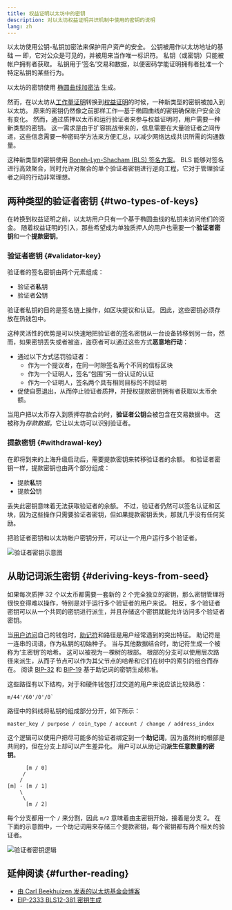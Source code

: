 ```yaml
---
title: 权益证明以太坊中的密钥
description: 对以太坊权益证明共识机制中使用的密钥的说明
lang: zh
---
```


以太坊使用公钥-私钥加密法来保护用户资产的安全。 公钥被用作以太坊地址的基础 — 即，它对公众是可见的，并被用来当作唯一标识符。 私钥（或密钥）只能被帐户拥有者获取。 私钥用于‘签名’交易和数据，以便密码学能证明拥有者批准一个特定私钥的某些行为。

以太坊的密钥使用 [椭圆曲线加密法](https://en.wikipedia.org/wiki/Elliptic-curve_cryptography) 生成。

然而，在以太坊从[工作量证明](/developers/docs/consensus-mechanisms/pow)转换到[权益证明](/developers/docs/consensus-mechanisms/pos)的时候，一种新类型的密钥被加入到以太坊。 原来的密钥仍然像之前那样工作—基于椭圆曲线的密钥确保账户安全没有变化。 然而，通过质押以太币和运行验证者来参与权益证明时，用户需要一种新类型的密钥。 这一需求是由于扩容挑战带来的，信息需要在大量验证者之间传递，这些信息需要一种密码学方法来方便汇总，以减少网络达成共识所需的沟通数量。

这种新类型的密钥使用 [Boneh-Lyn-Shacham (BLS) 签名方案](https://wikipedia.org/wiki/BLS_digital_signature)。 BLS 能够对签名进行高效聚合，同时允许对聚合的单个验证者密钥进行逆向工程，它对于管理验证者之间的行动非常理想。

## 两种类型的验证者密钥 {#two-types-of-keys}

在转换到权益证明之前，以太坊用户只有一个基于椭圆曲线的私钥来访问他们的资金。 随着权益证明的引入，那些希望成为单独质押人的用户也需要一个**验证者密钥**和一个**提款密钥**。

### 验证者密钥 {#validator-key}

验证者的签名密钥由两个元素组成：

- 验证者**私**钥
- 验证者**公**钥

验证者私钥的目的是签名链上操作，如区块提议和认证。 因此，这些密钥必须存放在热钱包中。

这种灵活性的优势是可以快速地把验证者的签名密钥从一台设备转移到另一台，然而，如果密钥丢失或者被盗，盗窃者可以通过这些方式**恶意地行动**：

- 通过以下方式惩罚验证者：
  - 作为一个提议者，在同一时隙签名两个不同的信标区块
  - 作为一个证明人，签名“包围”另一份认证的认证
  - 作为一个证明人，签名两个具有相同目标的不同证明
- 促使自愿退出，从而停止验证者质押，并授权提款密钥拥有者获取以太币余额。

当用户把以太币存入到质押存款合约时，**验证者公钥**会被包含在交易数据中。 这被称为*存款数据*，它让以太坊可以识别验证者。

### 提款密钥 {#withdrawal-key}

在即将到来的上海升级启动后，需要提款密钥来转移验证者的余额。 和验证者密钥一样，提款密钥也由两个部分组成：

- 提款**私**钥
- 提款**公**钥

丢失此密钥意味着无法获取验证者的余额。 不过，验证者仍然可以签名认证和区块，因为这些操作只需要验证者密钥，但如果提款密钥丢失，那就几乎没有任何奖励。

把验证者密钥和以太坊帐户密钥分开，可以让一个用户运行多个验证者。

![验证者密钥示意图](validator-key-schematic.png)

## 从助记词派生密钥 {#deriving-keys-from-seed}

如果每次质押 32 个以太币都需要一套新的 2 个完全独立的密钥，那么密钥管理将很快变得难以操作，特别是对于运行多个验证者的用户来说。 相反，多个验证者密钥可以从一个共同的密钥进行派生，并且存储这个密钥就能允许访问多个验证者密钥。

当[用户访问](https://ethereum.stackexchange.com/questions/19055/what-is-the-difference-between-m-44-60-0-0-and-m-44-60-0)自己的钱包时，[助记符](https://en.bitcoinwiki.org/wiki/Mnemonic_phrase)和路径是用户经常遇到的突出特征。 助记符是一连串的词语，作为私钥的初始种子。 当与其他数据结合时，助记符生成一个被称为‘主密钥’的哈希。 这可以被视为一棵树的根部。 根部的分支可以使用层次路径来派生，从而子节点可以作为其父节点的哈希和它们在树中的索引的组合而存在。 阅读 [BIP-32](https://github.com/bitcoin/bips/blob/master/bip-0032.mediawiki) 和 [BIP-19](https://github.com/bitcoin/bips/blob/master/bip-0039.mediawiki) 基于助记词的密钥生成标准。

这些路径有以下结构，对于和硬件钱包打过交道的用户来说应该比较熟悉：

```
m/44'/60'/0'/0`
```

路径中的斜线将私钥的组成部分分开，如下所示：

```
master_key / purpose / coin_type / account / change / address_index
```

这个逻辑可以使用户把尽可能多的验证者绑定到一个**助记词**，因为虽然树的根部是共同的，但在分支上却可以产生差异化。 用户可以从助记词**派生任意数量的密钥**。

```
      [m / 0]
     /
    /
[m] - [m / 1]
    \
     \
      [m / 2]
```

每个分支都用一个 `/` 来分割，因此 `m/2` 意味着由主密钥开始，接着是分支 2。 在下面的示意图中，一个助记词用来存储三个提款密钥，每个密钥都有两个相关的验证者。

![验证者密钥逻辑](multiple-keys.png)

## 延伸阅读 {#further-reading}

- [由 Carl Beekhuizen 发表的以太坊基金会博客](https://blog.ethereum.org/2020/05/21/keys/)
- [EIP-2333 BLS12-381 密钥生成](https://eips.ethereum.org/EIPS/eip-2333)
